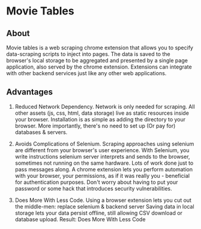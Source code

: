 # Movie Tables

## About

Movie tables is a web scraping chrome extension that allows you to specify data-scraping scripts to inject into pages. The data is saved
to the browser's local storage to be aggregated and presented by a single page application, also served by the chrome extension. Extensions can
integrate with other backend services just like any other web applications.

## Advantages

1) Reduced Network Dependency. 
	Network is only needed for scraping. All other assets (js, css, html, data storage) live as static resources inside your browser. Installation
	is as simple as adding the directory to your browser. More importantly, there's no need to set up (Or pay for) databases & servers. 

2) Avoids Complications of Selenium. 
	Scraping approaches using selenium are different from your browser's user experience. With Selenium, you write instructions selenium 
	server interprets and sends to the browser, sometimes not running on the same hardware. Lots of work done just to pass messages along. A chrome extension
	lets you perform automation with your browser, your permissions, as if it was really you - beneficial for authentication purposes. 
	Don't worry about having to put your password or some hack that introduces security vulnerabilities. 

3) Does More With Less Code.
	Using a browser extension lets you cut out the middle-men: replace selenium & backend server
	Saving data in local storage lets your data persist offline, still allowing CSV download or database upload.
	Result: Does More With Less Code
